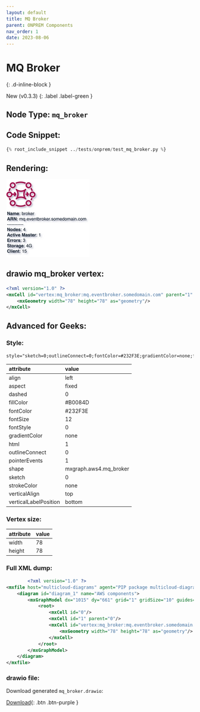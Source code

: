 ```yaml
---
layout: default
title: MQ Broker
parent: ONPREM Components
nav_order: 1
date: 2023-08-06
---
```


# MQ Broker
{: .d-inline-block }

New (v0.3.3)
{: .label .label-green }

## Node Type: ``mq_broker``

## Code Snippet:

```python
{% root_include_snippet ../tests/onprem/test_mq_broker.py %}
```

## Rendering:

![lambda](output/jpg/mq_broker.jpg)

## drawio mq_broker vertex:

```xml
<?xml version="1.0" ?>
<mxCell id="vertex:mq_broker:mq.eventbroker.somedomain.com" parent="1" vertex="1">
    <mxGeometry width="78" height="78" as="geometry"/>
</mxCell>
```

## Advanced for Geeks:

### Style:
```html
style="sketch=0;outlineConnect=0;fontColor=#232F3E;gradientColor=none;fillColor=#B0084D;strokeColor=none;dashed=0;verticalLabelPosition=bottom;verticalAlign=top;align=left;html=1;fontSize=12;fontStyle=0;aspect=fixed;pointerEvents=1;shape=mxgraph.aws4.mq_broker;"
```

| attribute | value |
|:----------|:------|
|align| left |
|aspect| fixed |
|dashed| 0 |
|fillColor| #B0084D |
|fontColor| #232F3E |
|fontSize| 12 |
|fontStyle| 0 |
|gradientColor| none |
|html| 1 |
|outlineConnect| 0 |
|pointerEvents| 1 |
|shape| mxgraph.aws4.mq_broker |
|sketch| 0 |
|strokeColor| none |
|verticalAlign| top |
|verticalLabelPosition| bottom |

### Vertex size:

| attribute | value |
|:---------|:-----------|
| width    | 78  |
| height   |78|

### Full XML dump:
```xml
        <?xml version="1.0" ?>
<mxfile host="multicloud-diagrams" agent="PIP package multicloud-diagrams. Generate resources in draw.io compatible format for Cloud infrastructure. Copyrights @ Roman Tsypuk 2023. MIT license." type="MultiCloud">
    <diagram id="diagram_1" name="AWS components">
        <mxGraphModel dx="1015" dy="661" grid="1" gridSize="10" guides="1" tooltips="1" connect="1" arrows="1" fold="1" page="1" pageScale="1" pageWidth="850" pageHeight="1100" math="0" shadow="1">
            <root>
                <mxCell id="0"/>
                <mxCell id="1" parent="0"/>
                <mxCell id="vertex:mq_broker:mq.eventbroker.somedomain.com" value="&lt;b&gt;Name&lt;/b&gt;: broker&lt;BR&gt;&lt;b&gt;ARN&lt;/b&gt;: mq.eventbroker.somedomain.com&lt;BR&gt;-----------&lt;BR&gt;&lt;b&gt;Nodes&lt;/b&gt;: 4&lt;BR&gt;&lt;b&gt;Active Master&lt;/b&gt;: 1&lt;BR&gt;&lt;b&gt;Errors&lt;/b&gt;: 3&lt;BR&gt;&lt;b&gt;Storage&lt;/b&gt;: 4G&lt;BR&gt;&lt;b&gt;Client&lt;/b&gt;: 15" style="sketch=0;outlineConnect=0;fontColor=#232F3E;gradientColor=none;fillColor=#B0084D;strokeColor=none;dashed=0;verticalLabelPosition=bottom;verticalAlign=top;align=left;html=1;fontSize=12;fontStyle=0;aspect=fixed;pointerEvents=1;shape=mxgraph.aws4.mq_broker;" parent="1" vertex="1">
                    <mxGeometry width="78" height="78" as="geometry"/>
                </mxCell>
            </root>
        </mxGraphModel>
    </diagram>
</mxfile>
```

### drawio file:

Download generated ``mq_broker.drawio``:

[Download](output/drawio/mq_broker.drawio){: .btn .btn-purple }